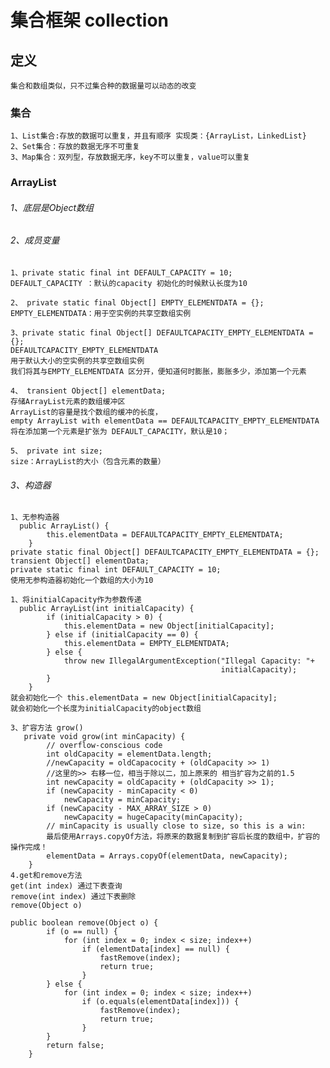 # 集合框架 collection

## 定义
    集合和数组类似，只不过集合种的数据量可以动态的改变
    
### 集合
    1、List集合:存放的数据可以重复，并且有顺序 实现类：{ArrayList，LinkedList}
    2、Set集合：存放的数据无序不可重复
    3、Map集合：双列型，存放数据无序，key不可以重复，value可以重复 


### ArrayList
   
###### 1、底层是Object数组

###### 2、成员变量
    1、private static final int DEFAULT_CAPACITY = 10;
    DEFAULT_CAPACITY ：默认的capacity 初始化的时候默认长度为10
    
    2、 private static final Object[] EMPTY_ELEMENTDATA = {};
    EMPTY_ELEMENTDATA：用于空实例的共享空数组实例
    
    3、private static final Object[] DEFAULTCAPACITY_EMPTY_ELEMENTDATA = {};
    DEFAULTCAPACITY_EMPTY_ELEMENTDATA
    用于默认大小的空实例的共享空数组实例
    我们将其与EMPTY_ELEMENTDATA 区分开，便知道何时膨胀，膨胀多少，添加第一个元素
    
    4、 transient Object[] elementData; 
    存储ArrayList元素的数组缓冲区
    ArrayList的容量是找个数组的缓冲的长度，
    empty ArrayList with elementData == DEFAULTCAPACITY_EMPTY_ELEMENTDATA
    将在添加第一个元素是扩张为 DEFAULT_CAPACITY，默认是10；
    
    5、 private int size;
    size：ArrayList的大小（包含元素的数量）
    
###### 3、构造器
   
    1、无参构造器
      public ArrayList() {
            this.elementData = DEFAULTCAPACITY_EMPTY_ELEMENTDATA;
        }
    private static final Object[] DEFAULTCAPACITY_EMPTY_ELEMENTDATA = {};
    transient Object[] elementData;
    private static final int DEFAULT_CAPACITY = 10;
    使用无参构造器初始化一个数组的大小为10
    
    1、将initialCapacity作为参数传递
      public ArrayList(int initialCapacity) {
            if (initialCapacity > 0) {
                this.elementData = new Object[initialCapacity];
            } else if (initialCapacity == 0) {
                this.elementData = EMPTY_ELEMENTDATA;
            } else {
                throw new IllegalArgumentException("Illegal Capacity: "+
                                                   initialCapacity);
            }
        }
    就会初始化一个 this.elementData = new Object[initialCapacity];
    就会初始化一个长度为initialCapacity的object数组   
    
    3、扩容方法 grow()
       private void grow(int minCapacity) {
            // overflow-conscious code
            int oldCapacity = elementData.length;
            //newCapacity = oldCapacocity + (oldCapacity >> 1)
            //这里的>> 右移一位，相当于除以二，加上原来的 相当扩容为之前的1.5
            int newCapacity = oldCapacity + (oldCapacity >> 1);
            if (newCapacity - minCapacity < 0)
                newCapacity = minCapacity;
            if (newCapacity - MAX_ARRAY_SIZE > 0)
                newCapacity = hugeCapacity(minCapacity);
            // minCapacity is usually close to size, so this is a win:
            最后使用Arrays.copyOf方法，将原来的数据复制到扩容后长度的数组中，扩容的操作完成！
            elementData = Arrays.copyOf(elementData, newCapacity);
        }
    4.get和remove方法
    get(int index) 通过下表查询
    remove(int index) 通过下表删除
    remove(Object o) 
    
    public boolean remove(Object o) {
            if (o == null) {
                for (int index = 0; index < size; index++)
                    if (elementData[index] == null) {
                        fastRemove(index);
                        return true;
                    }
            } else {
                for (int index = 0; index < size; index++)
                    if (o.equals(elementData[index])) {
                        fastRemove(index);
                        return true;
                    }
            }
            return false;
        }
        


    

